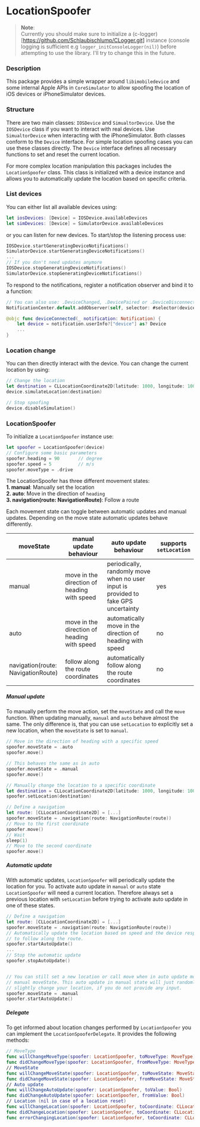 # LocationSpoofer

> **Note**:   
> Currently you should make sure to initialize a (c-logger)[https://github.com/Schlaubischlump/CLogger.git] instance (console logging is sufficient e.g `logger_initConsoleLogger(nil)`) before attempting to use the library. I'll try to change this in the future.

### Description

This package provides a simple wrapper around `libimobiledevice` and some internal Apple APIs in `CoreSimulator` to allow spoofing the location of iOS devices or iPhoneSimulator devices.

### Structure

There are two main classes: `IOSDevice` and `SimualtorDevice`. Use the `IOSDevice` class if you want to interact with real devices. Use `SimualtorDevice` when interacting with the iPhoneSimulator. Both classes conform to the `Device` interface. For simple location spoofing cases you can use these classes directly. The `Device` interface defines all necessary functions to set and reset the current location.   
  
For more complex location manipulation this packages includes the `LocationSpoofer` class. This class is initialized with a device instance and allows you to automatically update the location based on specific criteria.

### List devices

You can either list all available devices using: 

```Swift
let iosDevices: [Device] = IOSDevice.availableDevices
let simDevices: [Device] = SimulatorDevice.availableDevices
```

or you can listen for new devices. To start/stop the listening process use:

```Swift
IOSDevice.startGeneratingDeviceNotifications()
SimulatorDevice.startGeneratingDeviceNotifications()
...
// If you don't need updates anymore
IOSDevice.stopGeneratingDeviceNotifications()
SimulatorDevice.stopGeneratingDeviceNotifications()
```

To respond to the notifications, register a notification observer and bind it to a function: 

```Swift
// You can also use: .DeviceChanged, .DevicePaired or .DeviceDisconnected
NotificationCenter.default.addObserver(self, selector: #selector(deviceConnected), name: .DeviceConnected, object: nil)

@objc func deviceConnected(_ notification: Notification) {
	let device = notification.userInfo?["device"] as? Device
	...
}
```

### Location change

You can then directly interact with the device. You can change the current location by using:

```Swift
// Change the location
let destination = CLLocationCoordinate2D(latitude: 1000, longitude: 1000)
device.simulateLocation(destination)

// Stop spoofing
device.disableSimulation()
```

### LocationSpoofer

To initialize a `LocationSpoofer` instance use:

```Swift
let spoofer = LocationSpoofer(device)
// Configure some basic parameters
spoofer.heading = 90       // degree
spoofer.speed = 5          // m/s
spoofer.moveType = .drive  
```

The LocationSpoofer has three different movement states:    
**1. manual**: Manually set the location   
**2. auto**: Move in the direction of `heading`   
**3. navigation(route: NavigationRoute)**: Follow a route

Each movement state can toggle between automatic updates and manual updates. Depending on the move state automatic updates behave differently.

| moveState | manual update behaviour | auto update behaviour | supports `setLocation` |
|---|---|---|---|
|manual|move in the direction of heading with speed|periodically, randomly move when no user input is provided to fake GPS uncertainty| yes |
|auto|move in the direction of heading with speed|automatically move in the direction of heading with speed| no |
|navigation(route: NavigationRoute)|follow along the route coordinates|automatically follow along the route coordinates| no |

##### Manual update

To manually perform the move action, set the `moveState` and call the `move` function. When updating manually, `manual` and `auto` behave almost the same. The only difference is, that you can use `setLocation` to explicitly set a new location, when the `moveState` is set to `manual`.

```Swift
// Move in the direction of heading with a specific speed
spoofer.moveState = .auto
spoofer.move()

// This behaves the same as in auto
spoofer.moveState = .manual
spoofer.move() 

// Manually change the location to a specific coordinate
let destination = CLLocationCoordinate2D(latitude: 1000, longitude: 1000)
spoofer.setLocation(destination)

// Define a navigation
let route: [CLLocationCoordinate2D] = [...]
spoofer.moveState = .navigation(route: NavigationRoute(route)) 
// Move to the first coordinate
spoofer.move()
// Wait
sleep(1)
// Move to the second coordinate
spoofer.move()
```

##### Automatic update

With automatic updates, `LocationSpoofer` will periodically update the location for you. To activate auto update in `manual` or `auto` state `LocationSpoofer` will need a current location. Therefore always set a previous location with `setLocation` before trying to activate auto update in one of these states.

```Swift
// Define a navigation
let route: [CLLocationCoordinate2D] = [...]
spoofer.moveState = .navigation(route: NavigationRoute(route)) 
// Automatically update the location based on speed and the device responds time
// to follow along the route.
spoofer.startAutoUpdate()
...
// Stop the automatic update
spoofer.stopAutoUpdate()


// You can still set a new location or call move when in auto update mode with
// manual moveState. This auto update in manual state will just randomly, 
// slightly change your location, if you do not provide any input.
spoofer.moveState = .manual
spoofer.startAutoUpdate()

```

##### Delegate

To get informed about location changes performed by `LocationSpoofer` you can implement the `LocationSpooferDelegate`. It provides the following methods: 

```Swift
// MoveType
func willChangeMoveType(spoofer: LocationSpoofer, toMoveType: MoveType)
func didChangeMoveType(spoofer: LocationSpoofer, fromMoveType: MoveType)
// MoveState
func willChangeMoveState(spoofer: LocationSpoofer, toMoveState: MoveState)
func didChangeMoveState(spoofer: LocationSpoofer, fromMoveState: MoveState)
// Auto update
func willChangeAutoUpdate(spoofer: LocationSpoofer, toValue: Bool)
func didChangeAutoUpdate(spoofer: LocationSpoofer, fromValue: Bool)
// Location (nil in case of a location reset)
func willChangeLocation(spoofer: LocationSpoofer, toCoordinate: CLLocationCoordinate2D?)
func didChangeLocation(spoofer: LocationSpoofer, toCoordinate: CLLocationCoordinate2D?)
func errorChangingLocation(spoofer: LocationSpoofer, toCoordinate: CLLocationCoordinate2D?)
```
